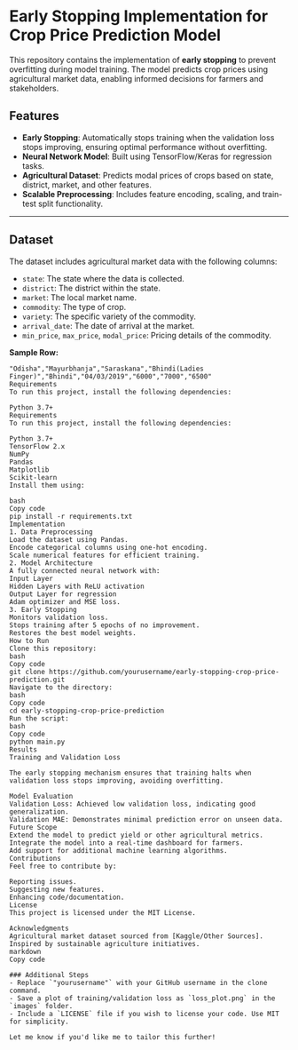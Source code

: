 # Early Stopping Implementation for Crop Price Prediction Model

This repository contains the implementation of **early stopping** to prevent overfitting during model training. The model predicts crop prices using agricultural market data, enabling informed decisions for farmers and stakeholders.

## Features
- **Early Stopping**: Automatically stops training when the validation loss stops improving, ensuring optimal performance without overfitting.
- **Neural Network Model**: Built using TensorFlow/Keras for regression tasks.
- **Agricultural Dataset**: Predicts modal prices of crops based on state, district, market, and other features.
- **Scalable Preprocessing**: Includes feature encoding, scaling, and train-test split functionality.

---

## Dataset
The dataset includes agricultural market data with the following columns:
- `state`: The state where the data is collected.
- `district`: The district within the state.
- `market`: The local market name.
- `commodity`: The type of crop.
- `variety`: The specific variety of the commodity.
- `arrival_date`: The date of arrival at the market.
- `min_price`, `max_price`, `modal_price`: Pricing details of the commodity.

**Sample Row:**
```csv
"Odisha","Mayurbhanja","Saraskana","Bhindi(Ladies Finger)","Bhindi","04/03/2019","6000","7000","6500"
Requirements
To run this project, install the following dependencies:

Python 3.7+
Requirements
To run this project, install the following dependencies:

Python 3.7+
TensorFlow 2.x
NumPy
Pandas
Matplotlib
Scikit-learn
Install them using:

bash
Copy code
pip install -r requirements.txt
Implementation
1. Data Preprocessing
Load the dataset using Pandas.
Encode categorical columns using one-hot encoding.
Scale numerical features for efficient training.
2. Model Architecture
A fully connected neural network with:
Input Layer
Hidden Layers with ReLU activation
Output Layer for regression
Adam optimizer and MSE loss.
3. Early Stopping
Monitors validation loss.
Stops training after 5 epochs of no improvement.
Restores the best model weights.
How to Run
Clone this repository:
bash
Copy code
git clone https://github.com/yourusername/early-stopping-crop-price-prediction.git
Navigate to the directory:
bash
Copy code
cd early-stopping-crop-price-prediction
Run the script:
bash
Copy code
python main.py
Results
Training and Validation Loss

The early stopping mechanism ensures that training halts when validation loss stops improving, avoiding overfitting.

Model Evaluation
Validation Loss: Achieved low validation loss, indicating good generalization.
Validation MAE: Demonstrates minimal prediction error on unseen data.
Future Scope
Extend the model to predict yield or other agricultural metrics.
Integrate the model into a real-time dashboard for farmers.
Add support for additional machine learning algorithms.
Contributions
Feel free to contribute by:

Reporting issues.
Suggesting new features.
Enhancing code/documentation.
License
This project is licensed under the MIT License.

Acknowledgments
Agricultural market dataset sourced from [Kaggle/Other Sources].
Inspired by sustainable agriculture initiatives.
markdown
Copy code

### Additional Steps
- Replace `"yourusername"` with your GitHub username in the clone command.
- Save a plot of training/validation loss as `loss_plot.png` in the `images` folder.
- Include a `LICENSE` file if you wish to license your code. Use MIT for simplicity.

Let me know if you'd like me to tailor this further!



